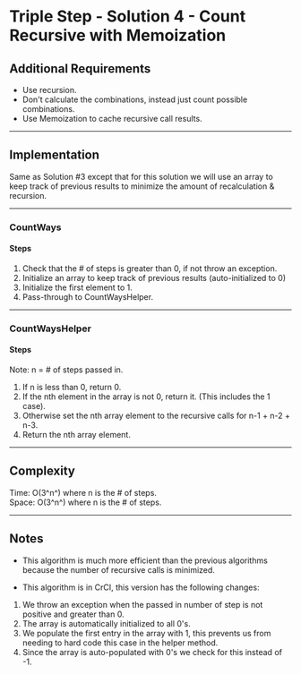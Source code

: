 # Triple Step - Solution 4 - Count Recursive with Memoization

## Additional Requirements
- Use recursion.
- Don't calculate the combinations, instead just count possible combinations.
- Use Memoization to cache recursive call results.

---

## Implementation
Same as Solution #3 except that for this solution we will use an array to
keep track of previous results to minimize the amount of recalculation &
recursion.

---

### CountWays

#### Steps
1. Check that the # of steps is greater than 0, if not throw an exception.
2. Initialize an array to keep track of previous results (auto-initialized to 0)
3. Initialize the first element to 1.
4. Pass-through to CountWaysHelper.

---

### CountWaysHelper

#### Steps
Note: n = # of steps passed in.
1. If n is less than 0, return 0.
2. If the nth element in the array is not 0, return it. (This includes the 1 case).
3. Otherwise set the nth array element to the recursive calls for n-1 + n-2 + n-3.
4. Return the nth array element.

---

## Complexity
Time: O(3^n^) where n is the # of steps.  
Space: O(3^n^) where n is the # of steps.  

---

## Notes
- This algorithm is much more efficient than the previous algorithms because the
number of recursive calls is minimized.

- This algorithm is in CrCI, this version has the following changes:
1. We throw an exception when the passed in number of step is not positive and greater than 0.
2. The array is automatically initialized to all 0's.
3. We populate the first entry in the array with 1, this prevents us from needing to hard code this case in the helper method.
4. Since the array is auto-populated with 0's we check for this instead of -1.